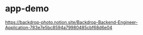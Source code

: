 # app-demo
https://backdrop-photo.notion.site/Backdrop-Backend-Engineer-Application-783e7e5bc8594a79980485cbf68d6e04